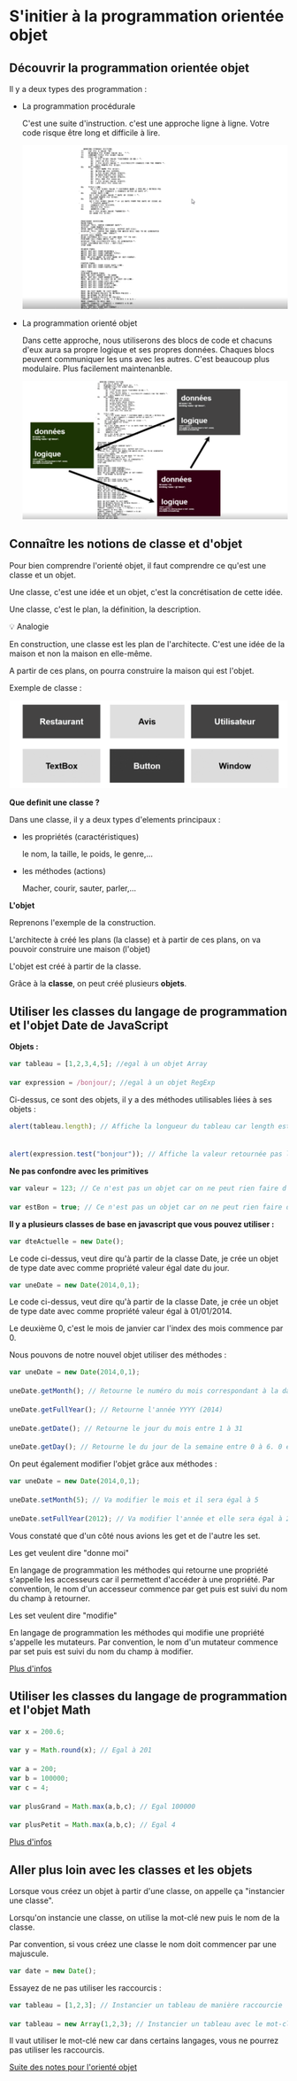 # S'initier à la programmation orientée objet

## Découvrir la programmation orientée objet

Il y a deux types des programmation :

- La programmation procédurale
    
    C'est une suite d'instruction.
    c'est une approche ligne à ligne.
    Votre code risque être long et difficile à lire.
    
    ![cover](./Images/poo.PNG)

- La programmation orienté objet

    Dans cette approche, nous utiliserons des blocs de code et chacuns d'eux aura sa propre logique et ses propres données.
    Chaques blocs peuvent communiquer les uns avec les autres.
    C'est beaucoup plus modulaire.
    Plus facilement maintenanble.
    
    ![cover](./Images/poo-1.PNG)

## Connaître les notions de classe et d'objet

Pour bien comprendre l'orienté objet, il faut comprendre ce qu'est une classe et un objet.

Une classe, c'est une idée et un objet, c'est la concrétisation de cette idée.

Une classe, c'est le plan, la définition, la description.

:bulb: Analogie

En construction, une classe est les plan de l'architecte. C'est une idée de la maison et non la maison en elle-même.

A partir de ces plans, on pourra construire la maison qui est l'objet.

Exemple de classe :

![cover](./Images/poo-2.PNG)


**Que definit une classe ?**

Dans une classe, il y a deux types d'elements principaux :

- les propriétés (caractéristiques)

    le nom, la taille, le poids, le genre,...

- les méthodes (actions)

    Macher, courir, sauter, parler,...
    
**L'objet**

Reprenons l'exemple de la construction. 

L'architecte à créé les plans (la classe) et à partir de ces plans, on va pouvoir construire une maison (l'objet)

L'objet est créé à partir de la classe.

Grâce à la **classe**, on peut créé plusieurs **objets**.



## Utiliser les classes du langage de programmation et l'objet Date de JavaScript


**Objets :**

````javascript
var tableau = [1,2,3,4,5]; //egal à un objet Array

var expression = /bonjour/; //egal à un objet RegExp
````

Ci-dessus, ce sont des objets, il y a des méthodes utilisables liées à ses objets :

````javascript
alert(tableau.length); // Affiche la longueur du tableau car length est un propriété de Array


alert(expression.test("bonjour")); // Affiche la valeur retournée pas la méthode test
````

**Ne pas confondre avec les primitives**

````javascript
var valeur = 123; // Ce n'est pas un objet car on ne peut rien faire d'autre que stocker une valeur

var estBon = true; // Ce n'est pas un objet car on ne peut rien faire d'autre que stocker une valeur
````

**Il y a plusieurs classes de base en javascript que vous pouvez utiliser :**

````javascript
var dteActuelle = new Date();
````

Le code ci-dessus, veut dire qu'à partir de la classe Date, je crée un objet de type date avec comme propriété valeur égal date du jour.

````javascript
var uneDate = new Date(2014,0,1);
````

Le code ci-dessus, veut dire qu'à partir de la classe Date, je crée un objet de type date avec comme propriété valeur égal à 01/01/2014.

Le deuxième 0, c'est le mois de janvier car l'index des mois commence par 0.

Nous pouvons de notre nouvel objet utiliser des méthodes :

````javascript
var uneDate = new Date(2014,0,1);

uneDate.getMonth(); // Retourne le numéro du mois correspondant à la date donc une valeur entre 0 et 11

uneDate.getFullYear(); // Retourne l'année YYYY (2014)

uneDate.getDate(); // Retourne le jour du mois entre 1 à 31

uneDate.getDay(); // Retourne le du jour de la semaine entre 0 à 6. 0 est égal à Dimanche car langage Américain
````

On peut également modifier l'objet grâce aux méthodes :

````javascript
var uneDate = new Date(2014,0,1);

uneDate.setMonth(5); // Va modifier le mois et il sera égal à 5

uneDate.setFullYear(2012); // Va modifier l'année et elle sera égal à 2012
````

Vous constaté que d'un côté nous avions les get et de l'autre les set.

Les get veulent dire "donne moi"

En langage de programmation les méthodes qui retourne une propriété s'appelle les accesseurs car il permettent d'accéder à une propriété.
Par convention, le nom d'un accesseur commence par get puis est suivi du nom du champ à retourner.

Les set veulent dire "modifie"

En langage de programmation les méthodes qui modifie une propriété s'appelle les mutateurs.
Par convention, le nom d'un mutateur commence par set puis est suivi du nom du champ à modifier.

[Plus d'infos](https://developer.mozilla.org/fr/docs/Web/JavaScript/Reference/Objets_globaux/Date)

## Utiliser les classes du langage de programmation et l'objet Math

````javascript
var x = 200.6;

var y = Math.round(x); // Egal à 201

var a = 200;
var b = 100000;
var c = 4;

var plusGrand = Math.max(a,b,c); // Egal 100000

var plusPetit = Math.max(a,b,c); // Egal 4
````

[Plus d'infos](https://developer.mozilla.org/fr/docs/Web/JavaScript/Reference/Objets_globaux/Math)


## Aller plus loin avec les classes et les objets

Lorsque vous créez un objet à partir d'une classe, on appelle ça "instancier une classe".

Lorsqu'on instancie une classe, on utilise la mot-clé new puis le nom de la classe.

Par convention, si vous créez une classe le nom doit commencer par une majuscule.

````javascript
var date = new Date();
````

Essayez de ne pas utiliser les raccourcis :

````javascript
var tableau = [1,2,3]; // Instancier un tableau de manière raccourcie

var tableau = new Array(1,2,3); // Instancier un tableau avec le mot-clé new
````

Il vaut utiliser le mot-clé new car dans certains langages, vous ne pourrez pas utiliser les raccourcis.

[Suite des notes pour l'orienté objet](./poo/sommaire.md)